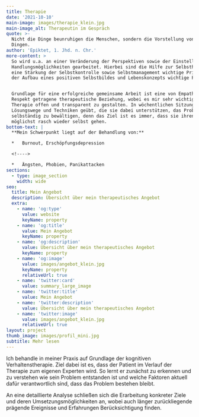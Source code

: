 ```yaml
---
title: Therapie
date: '2021-10-10'
main-image: images/therapie_klein.jpg
main-image_alt: Therapeutin im Gespräch
quote: >-
  Nicht die Dinge beunruhigen die Menschen, sondern die Vorstellung von den
  Dingen.
author: 'Epiktet, 1. Jhd. n. Chr.'
more-content: >
  So wird u.a. an einer Veränderung der Perspektiven sowie der Einstellungen und
  Handlungsmöglichkeiten gearbeitet. Hierbei sind die Hilfe zur Selbsthilfe,
  eine Stärkung der Selbstkontrolle sowie Selbstmanagement wichtige Prinzipien,
  der Aufbau eines positiven Selbstbildes und Lebenskonzepts wichtige Pfeiler.


  Grundlage für eine erfolgreiche gemeinsame Arbeit ist eine von Empathie und
  Respekt getragene therapeutische Beziehung, wobei es mir sehr wichtig ist die
  Therapie offen und transparent zu gestalten. In wöchentlichen Sitzungen werden
  Lösungswege und Techniken geübt, die sie dabei unterstützen, das Problem
  selbständig zu bewältigen, denn das Ziel ist es immer, dass sie ihren Weg
  möglichst rasch wieder selbst gehen.
bottom-text: |
  **Mein Schwerpunkt liegt auf der Behandlung von:**

  *   Burnout, Erschöpfungsdepression

  <!---->

  *   Ängsten, Phobien, Panikattacken
sections:
  - type: image_section
    width: wide
seo:
  title: Mein Angebot
  description: Übersicht über mein therapeutisches Angebot
  extra:
    - name: 'og:type'
      value: website
      keyName: property
    - name: 'og:title'
      value: Mein Angebot
      keyName: property
    - name: 'og:description'
      value: Übersicht über mein therapeutisches Angebot
      keyName: property
    - name: 'og:image'
      value: images/angebot_klein.jpg
      keyName: property
      relativeUrl: true
    - name: 'twitter:card'
      value: summary_large_image
    - name: 'twitter:title'
      value: Mein Angebot
    - name: 'twitter:description'
      value: Übersicht über mein therapeutisches Angebot
    - name: 'twitter:image'
      value: images/angebot_klein.jpg
      relativeUrl: true
layout: project
thumb_image: images/profil_mini.jpg
subtitle: Mehr lesen
---
```

Ich behandle in meiner Praxis auf Grundlage der kognitiven Verhaltenstherapie. Ziel dabei ist es, dass der Patient im Verlauf der Therapie zum eigenen Experten wird. So lernt er zunächst zu erkennen und zu verstehen wie sein Problem entstanden ist und welche Faktoren aktuell dafür verantwortlich sind, dass das Problem bestehen bleibt.

An eine detaillierte Analyse schließen sich die Erarbeitung konkreter Ziele und deren Umsetzungsmöglichkeiten an, wobei auch länger zurückliegende prägende Ereignisse und Erfahrungen Berücksichtigung finden. 
